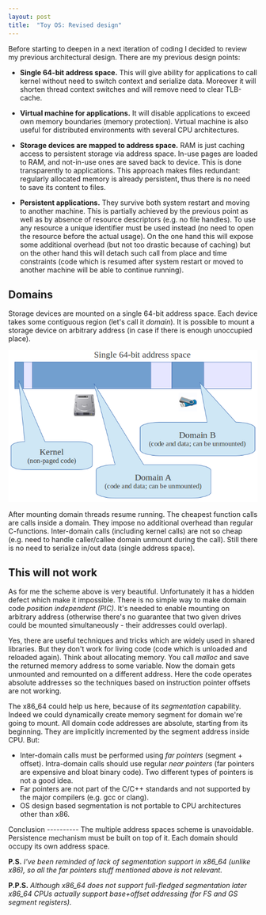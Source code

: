 ```yaml
---
layout: post
title:  "Toy OS: Revised design"
---
```

Before starting to deepen in a next iteration of coding I decided to review my previous architectural design. There are my previous design points:

* **Single 64-bit address space.** This will give ability for applications to call kernel without need to switch context and serialize data. Moreover it will shorten thread context switches and will remove need to clear TLB-cache.

* **Virtual machine for applications.** It will disable applications to exceed own memory boundaries (memory protection). Virtual machine is also useful for distributed environments with several CPU architectures.

* **Storage devices are mapped to address space.** RAM is just caching access to persistent storage via address space. In-use pages are loaded to RAM, and not-in-use ones are saved back to device. This is done transparently to applications. This approach makes files redundant: regularly allocated memory is already persistent, thus there is no need to save its content to files.

* **Persistent applications.** They survive both system restart and moving to another machine. This is partially achieved by the previous point as well as by absence of resource descriptors (e.g. no file handles). To use any resource a unique identifier must be used instead (no need to open the resource before the actual usage). Оn the one hand this will expose some additional overhead (but not too drastic because of caching) but on the other hand this will detach such call from place and time constraints (code which is resumed after system restart or moved to another machine will be able to continue running).

Domains
-------
Storage devices are mounted on a single 64-bit address space. Each device takes some contiguous region (let's call it *domain*). It is possible to mount a storage device on arbitrary address (in case if there is enough unoccupied place).

![single 64-bit address space](/files/2014-04/single-64bit-address-space.png)

After mounting domain threads resume running. The cheapest function calls are calls inside a domain. They impose no additional overhead than regular C-functions. Inter-domain calls (including kernel calls) are not so cheap (e.g. need to handle caller/callee domain unmount during the call). Still there is no need to serialize in/out data (single address space).

This will not work
--------------------
As for me the scheme above is very beautiful. Unfortunately it has a hidden defect which make it impossible. There is no simple way to make domain code *position independent (PIC)*. It's needed to enable mounting on arbitrary address (otherwise there's no guarantee that two given drives could be mounted simultaneously - their addresses could overlap).

Yes, there are useful techniques and tricks which are widely used in shared libraries. But they don't work for living code (code which is unloaded and reloaded again). Think about allocating memory. You call *malloc* and save the returned memory address to some variable. Now the domain gets unmounted and remounted on a different address. Here the code operates absolute addresses so the techniques based on instruction pointer offsets are not working.

The x86_64 could help us here, because of its *segmentation* capability. Indeed we could dynamically create memory segment for domain we're going to mount. All domain code addresses are absolute, starting from its beginning. They are implicitly incremented by the segment address inside CPU. But:

* Inter-domain calls must be performed using *far pointers* (segment + offset). Intra-domain calls should use regular *near pointers* (far pointers are expensive and bloat binary code). Two different types of pointers is not a good idea.
* Far pointers are not part of the C/C++ standards and not supported by the major compilers (e.g. gcc or clang).
* OS design based segmentation is not portable to CPU architectures other than x86.

<p>
Conclusion
----------
The multiple address spaces scheme is unavoidable. Persistence mechanism must be built on top of it. Each domain should occupy its own address space.

**P.S.** *I've been reminded of lack of segmentation support in x86\_64 (unlike x86), so all the far pointers stuff mentioned above is not relevant.*

**P.P.S.** *Although x86\_64 does not support full-fledged segmentation later x86\_64 CPUs actually support base+offset addressing (for FS and GS segment registers).*

